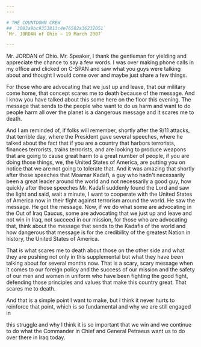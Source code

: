 ```yaml
---
---

# THE COUNTDOWN CREW
## `3083a9bc9353813c4e76582a36232051`
`Mr. JORDAN of Ohio — 19 March 2007`

---
```



Mr. JORDAN of Ohio. Mr. Speaker, I thank the gentleman for yielding 
and appreciate the chance to say a few words. I was over making phone 
calls in my office and clicked on C-SPAN and saw what you guys were 
talking about and thought I would come over and maybe just share a few 
things.

For those who are advocating that we just up and leave, that our 
military come home, that concept scares me to death because of the 
message. And I know you have talked about this some here on the floor 
this evening. The message that sends to the people who want to do us 
harm and want to do people harm all over the planet is a dangerous 
message and it scares me to death.

And I am reminded of, if folks will remember, shortly after the 9/11 
attacks, that terrible day, where the President gave several speeches, 
where he talked about the fact that if you are a country that harbors 
terrorists, finances terrorists, trains terrorists, and are looking to 
produce weapons that are going to cause great harm to a great number of 
people, if you are doing those things, we, the United States of 
America, are putting you on notice that we are not going to tolerate 
that. And it was amazing that shortly after those speeches that Moamar 
Kadafi, a guy who hadn't necessarily been a great leader around the 
world and not necessarily a good guy, how quickly after those speeches 
Mr. Kadafi suddenly found the Lord and saw the light and said, wait a 
minute, I want to cooperate with the United States of America now in 
their fight against terrorism around the world. He saw the message. He 
got the message. Now, if we do what some are advocating in the Out of 
Iraq Caucus, some are advocating that we just up and leave and not win 
in Iraq, not succeed in our mission, for those who are advocating that, 
think about the message that sends to the Kadafis of the world and how 
dangerous that message is for the credibility of the greatest Nation in 
history, the United States of America.

That is what scares me to death about those on the other side and 
what they are pushing not only in this supplemental but what they have 
been talking about for several months now. That is a scary, scary 
message when it comes to our foreign policy and the success of our 
mission and the safety of our men and women in uniform who have been 
fighting the good fight, defending those principles and values that 
make this country great. That scares me to death.

And that is a simple point I want to make, but I think it never hurts 
to reinforce that point, which is so fundamental and why we are still 
engaged in


this struggle and why I think it is so important that we win and we 
continue to do what the Commander in Chief and General Petraeus want us 
to do over there in Iraq today.